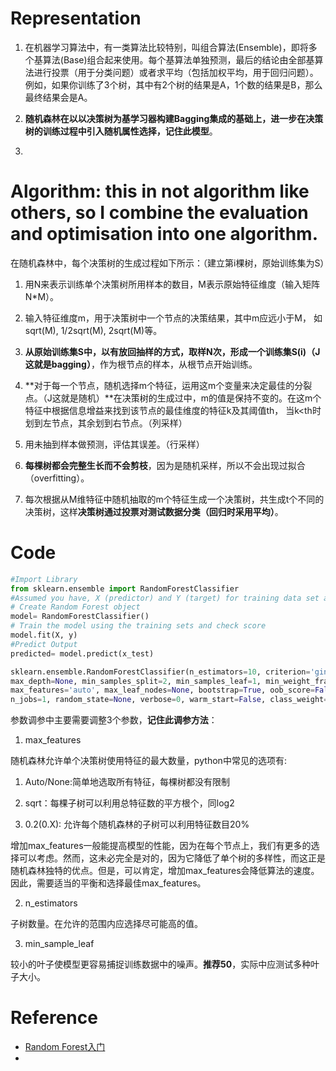 # Representation
1. 在机器学习算法中，有一类算法比较特别，叫组合算法(Ensemble)，即将多个基算法(Base)组合起来使用。每个基算法单独预测，最后的结论由全部基算法进行投票（用于分类问题）或者求平均（包括加权平均，用于回归问题）。例如，如果你训练了3个树，其中有2个树的结果是A，1个数的结果是B，那么最终结果会是A。

2. **随机森林在以以决策树为基学习器构建Bagging集成的基础上，进一步在决策树的训练过程中引入随机属性选择，记住此模型**。

3. 

# Algorithm: this in not algorithm like others, so I combine the evaluation and optimisation into one algorithm.
在随机森林中，每个决策树的生成过程如下所示：（建立第i棵树，原始训练集为S）

1. 用N来表示训练单个决策树所用样本的数目，M表示原始特征维度（输入矩阵N*M）。

2. 输入特征维度m，用于决策树中一个节点的决策结果，其中m应远小于M， 如sqrt(M), 1/2sqrt(M), 2sqrt(M)等。
 
3. **从原始训练集S中，以有放回抽样的方式，取样N次，形成一个训练集S(i)（J这就是bagging）**，作为根节点的样本，从根节点开始训练。 

4. **对于每一个节点，随机选择m个特征，运用这m个变量来决定最佳的分裂点。（J这就是随机）**在决策树的生成过中，m的值是保持不变的。在这m个特征中根据信息增益来找到该节点的最佳维度的特征k及其阈值th， 当k<th时划到左节点，其余划到右节点。（列采样）
 
5. 用未抽到样本做预测，评估其误差。（行采样）
 
6. **每棵树都会完整生长而不会剪枝**，因为是随机采样，所以不会出现过拟合（overfitting）。
 
7. 每次根据从M维特征中随机抽取的m个特征生成一个决策树，共生成t个不同的决策树，这样**决策树通过投票对测试数据分类（回归时采用平均）**。

# Code

```python
#Import Library
from sklearn.ensemble import RandomForestClassifier
#Assumed you have, X (predictor) and Y (target) for training data set and x_test(predictor) of test_dataset
# Create Random Forest object
model= RandomForestClassifier()
# Train the model using the training sets and check score
model.fit(X, y)
#Predict Output
predicted= model.predict(x_test)
```

```python
sklearn.ensemble.RandomForestClassifier(n_estimators=10, criterion='gini', 
max_depth=None, min_samples_split=2, min_samples_leaf=1, min_weight_fraction_leaf=0.0, 
max_features='auto', max_leaf_nodes=None, bootstrap=True, oob_score=False, 
n_jobs=1, random_state=None, verbose=0, warm_start=False, class_weight=None)
```

参数调参中主要需要调整3个参数，**记住此调参方法**：

1. max\_features

  随机森林允许单个决策树使用特征的最大数量，python中常见的选项有:

  1. Auto\/None:简单地选取所有特征，每棵树都没有限制

  2. sqrt：每棵子树可以利用总特征数的平方根个，同log2

  3. 0.2\(0.X\): 允许每个随机森林的子树可以利用特征数目20%

  增加max\_features一般能提高模型的性能，因为在每个节点上，我们有更多的选择可以考虑。然而，这未必完全是对的，因为它降低了单个树的多样性，而这正是随机森林独特的优点。但是，可以肯定，增加max\_features会降低算法的速度。因此，需要适当的平衡和选择最佳max\_features。

2. n\_estimators

  子树数量。在允许的范围内应选择尽可能高的值。

3. min\_sample\_leaf

  较小的叶子使模型更容易捕捉训练数据中的噪声。**推荐50**，实际中应测试多种叶子大小。


# Reference
- [Random Forest入门](https://www.zybuluo.com/hshustc/note/179319)
- 
